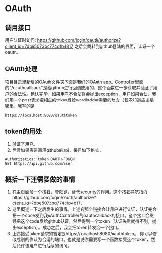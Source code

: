 # OAuth
## 调用接口
用户认证时访问:
https://github.com/login/oauth/authorize?client_id=7dbe5073bd774dfb4817
之后会跳转到github登陆的界面，认证一个oauth。
## OAuth处理
项目目录里新增的OAuth文件夹下面是我们的OAuth app。Controller里面的"/oauthcallback"是给github进行回调使用的，这个函数进一步获取并验证了用户的合法性。确认完毕，如果用户不合法将会抛出exception，用户如果合法，我们用一个post请求把相应的token发给wordladder需要的地方（我不知道应该是哪里，我写的是
```
https://localhost:8080/oauthtoken
```
## token的用处
1. 验证了用户。
2. 后续如果需要调用github的api，采用如下格式：
```
Authorization: token OAUTH-TOKEN
GET https://api.github.com/user
```
## 概括一下还需要做的事情
1. 在主页面加一个按钮，登陆键，替代security的作用。这个按钮导航指向https://github.com/login/oauth/authorize?client_id=7dbe5073bd774dfb4817。
2. 这里概述一下之后发生的事情。上述的那个链接会让用户进行认证，认证完会把一个code发到我oAuthController的oauthcallback的接口。这个接口会继续把这个code发给github认证，然后得到一个token（认证失败就得不到，抛出exception）。成功之后，我会把token转发给一个接口。
3. 上述接受token请求的暂定是https://localhost:8080/oauthtoken。 你可以修改成别的你认为合适的端口。也就是说你需要写一个函数接受这个token，然后允许该用户进行后续的访问。
